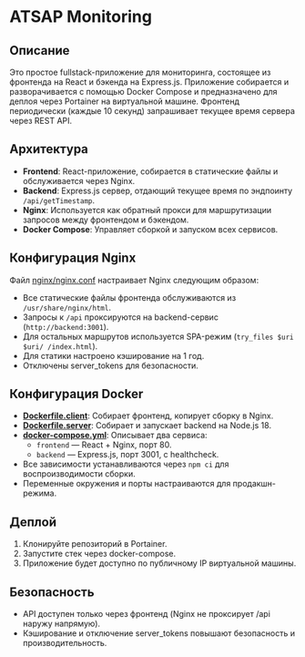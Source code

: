 # ATSAP Monitoring

## Описание

Это простое fullstack-приложение для мониторинга, состоящее из фронтенда на React и бэкенда на Express.js. Приложение собирается и разворачивается с помощью Docker Compose и предназначено для деплоя через Portainer на виртуальной машине. Фронтенд периодически (каждые 10 секунд) запрашивает текущее время сервера через REST API.

## Архитектура

- **Frontend**: React-приложение, собирается в статические файлы и обслуживается через Nginx.
- **Backend**: Express.js сервер, отдающий текущее время по эндпоинту `/api/getTimestamp`.
- **Nginx**: Используется как обратный прокси для маршрутизации запросов между фронтендом и бэкендом.
- **Docker Compose**: Управляет сборкой и запуском всех сервисов.

## Конфигурация Nginx

Файл [nginx/nginx.conf](nginx/nginx.conf) настраивает Nginx следующим образом:

- Все статические файлы фронтенда обслуживаются из `/usr/share/nginx/html`.
- Запросы к `/api` проксируются на backend-сервис (`http://backend:3001`).
- Для остальных маршрутов используется SPA-режим (`try_files $uri $uri/ /index.html`).
- Для статики настроено кэширование на 1 год.
- Отключены server_tokens для безопасности.

## Конфигурация Docker

- **[Dockerfile.client](Dockerfile.client)**: Собирает фронтенд, копирует сборку в Nginx.
- **[Dockerfile.server](Dockerfile.server)**: Собирает и запускает backend на Node.js 18.
- **[docker-compose.yml](docker-compose.yml)**: Описывает два сервиса:
  - `frontend` — React + Nginx, порт 80.
  - `backend` — Express.js, порт 3001, с healthcheck.
- Все зависимости устанавливаются через `npm ci` для воспроизводимости сборки.
- Переменные окружения и порты настраиваются для продакшн-режима.

## Деплой

1. Клонируйте репозиторий в Portainer.
2. Запустите стек через docker-compose.
3. Приложение будет доступно по публичному IP виртуальной машины.

## Безопасность

- API доступен только через фронтенд (Nginx не проксирует /api наружу напрямую).
- Кэширование и отключение server_tokens повышают безопасность и производительность.